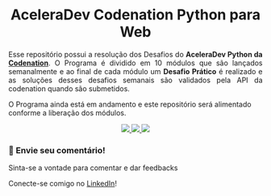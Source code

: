 <h1 align="center">AceleraDev Codenation Python para Web</h1>

<p align="justify">Esse repositório possui a resolução dos Desafios do <strong>AceleraDev Python da <a aria-label="Codenation" href="https://codenation.dev/">Codenation</a></strong>. O Programa é dividido em
10 módulos que são lançados semanalmente e ao final de cada módulo um <strong>Desafio Prático</strong> é realizado e as soluções desses desafios semanais são validados pela API da codenation quando são submetidos.</p>

<p>O Programa ainda está em andamento e este repositório será alimentado conforme a liberação dos módulos.</p>

<p align="center">
  <a aria-label="Ver Site" href="https://www.codenation.dev">
    <img src="http://img.shields.io/badge/Sobre-o%20Programa-yellow?logo=python"></img>
  </a>
  <a aria-label="Repositórios Git" href="https://github.com/VictorObrien/">
    <img src="https://img.shields.io/badge/Github-VictorObrien-success?logo=github"></img>
  </a>
  <a aria-label="LinkedIn" href="https://www.linkedin.com/in/paulo-victor-rebou%C3%A7as-pereira-a6a72aa8/">
    <img src="http://img.shields.io/badge/LinkedIn-/PauloVictorRebouças-informational?logo=linkedin"></img>
  </a>
</p>


### :memo:   Envie seu comentário!  

Sinta-se a vontade para comentar e dar feedbacks  

Conecte-se comigo no <a aria-label="LinkedIn"  href="https://www.linkedin.com/in/paulo-victor-rebou%C3%A7as-pereira-a6a72aa8/">LinkedIn</a>!
